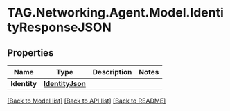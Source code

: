 # TAG.Networking.Agent.Model.IdentityResponseJSON

## Properties

Name | Type | Description | Notes
------------ | ------------- | ------------- | -------------
**Identity** | [**IdentityJson**](IdentityJson.md) |  | 

[[Back to Model list]](../README.md#documentation-for-models) [[Back to API list]](../README.md#documentation-for-api-endpoints) [[Back to README]](../README.md)

